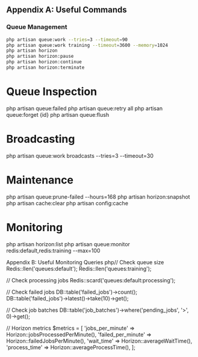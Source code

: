 ## Appendix A: Useful Commands

### Queue Management
```bash
php artisan queue:work --tries=3 --timeout=90
php artisan queue:work training --timeout=3600 --memory=1024
php artisan horizon
php artisan horizon:pause
php artisan horizon:continue
php artisan horizon:terminate
```

# Queue Inspection
php artisan queue:failed
php artisan queue:retry all
php artisan queue:forget {id}
php artisan queue:flush

# Broadcasting
php artisan queue:work broadcasts --tries=3 --timeout=30

# Maintenance
php artisan queue:prune-failed --hours=168
php artisan horizon:snapshot
php artisan cache:clear
php artisan config:cache

# Monitoring
php artisan horizon:list
php artisan queue:monitor redis:default,redis:training --max=100

Appendix B: Useful Monitoring Queries
php// Check queue size
Redis::llen('queues:default');
Redis::llen('queues:training');

// Check processing jobs
Redis::scard('queues:default:processing');

// Check failed jobs
DB::table('failed_jobs')->count();
DB::table('failed_jobs')->latest()->take(10)->get();

// Check job batches
DB::table('job_batches')->where('pending_jobs', '>', 0)->get();

// Horizon metrics
$metrics = [
    'jobs_per_minute' => Horizon::jobsProcessedPerMinute(),
    'failed_per_minute' => Horizon::failedJobsPerMinute(),
    'wait_time' => Horizon::averageWaitTime(),
    'process_time' => Horizon::averageProcessTime(),
];
